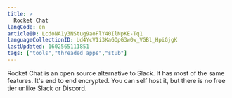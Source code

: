 ```yaml
---
title: >
  Rocket Chat
langCode: en
articleID: LcdoNA1y3NStug9aoFlY40IlNpKE-Tq1
languageCollectionID: Ud4YcV1i3KaGQpG3w0w_VGBl_HpiGjgK
lastUpdated: 1602565111851
tags: ["tools","threaded apps","stub"]
---
```


Rocket Chat is an open source alternative to Slack. It has most of the same features. It's end to end encrypted. You can self host it, but there is no free tier unlike Slack or Discord.